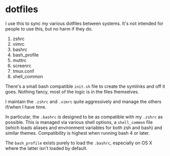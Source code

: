 # dotfiles
I use this to sync my various dotfiles between systems. It's not intended for people to use this, but no harm if they do.

1. zshrc
2. vimrc
3. bashrc
4. bash_profile
5. muttrc
6. screenrc
7. tmux.conf
8. shell_common

There's a small bash compatible `init.sh` file to create the symlinks and off it goes. Nothing fancy, most of the logic is in the files themselves.

I maintain the `.zshrc` and `.vimrc` quite aggressively and manage the others if/when I have time.

In particular, the `.bashrc` is designed to be as compatible with my `.zshrc` as possible. This is managed via various shell options, a `shell_common` file (which loads aliases and environment variables for both zsh and bash) and similar themes. Compatibility is highest when running bash 4 or later.

The `bash_profile` exists purely to load the `.bashrc`, especially on OS X where the latter isn't loaded by default.
